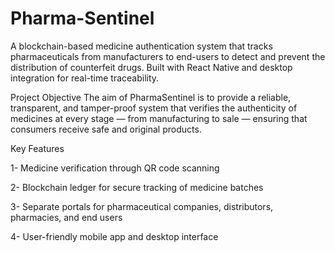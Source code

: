# Pharma-Sentinel
A blockchain-based medicine authentication system that tracks pharmaceuticals from manufacturers to end-users to detect and prevent the distribution of counterfeit drugs. Built with React Native and desktop integration for real-time traceability.

Project Objective
The aim of PharmaSentinel is to provide a reliable, transparent, and tamper-proof system that verifies the authenticity of medicines at every stage — from manufacturing to sale — ensuring that consumers receive safe and original products.

Key Features

1- Medicine verification through QR code scanning

2- Blockchain ledger for secure tracking of medicine batches

3- Separate portals for pharmaceutical companies, distributors, pharmacies, and end users

4- User-friendly mobile app and desktop interface
